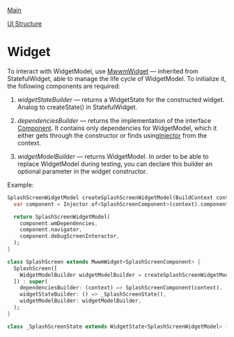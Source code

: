[Main](../main.md)

[UI Structure](structure.md)

# Widget

To interact with WidgetModel, use [MwwmWidget](../../../packages/mwwm/lib/src/mwwm_widget.dart) — inherited from StatefulWidget, able to manage the life cycle of WidgetModel. To initialize it, the following components are required:

1. *widgetStateBuilder* — returns a WidgetState for the constructed widget. Analog to createState() in StatefulWidget.

1. *dependenciesBuilder* — returns the implementation of the interface [Component](../../../packages/injector/lib/src/component.dart). It contains only dependencies for WidgetModel, which it either gets through the constructor or finds using[Injector](../../../packages/injector/lib/src/injector.dart) from the context.

1. *widgetModelBuilder* — returns WidgetModel. In order to be able to replace WidgetModel during testing, you can declare this builder an optional parameter in the widget constructor.

Example:
```dart
SplashScreenWidgetModel createSplashScreenWidgetModel(BuildContext context) {
  var component = Injector.of<SplashScreenComponent>(context).component;

  return SplashScreenWidgetModel(
    component.wmDependencies,
    component.navigator,
    component.debugScreenInteractor,
  );
}

class SplashScreen extends MwwmWidget<SplashScreenComponent> {
  SplashScreen([
    WidgetModelBuilder widgetModelBuilder = createSplashScreenWidgetModel,
  ]) : super(
    dependenciesBuilder: (context) => SplashScreenComponent(context),
    widgetStateBuilder: () => _SplashScreenState(),
    widgetModelBuilder: widgetModelBuilder,
  );
}

class _SplashScreenState extends WidgetState<SplashScreenWidgetModel> {…}
```